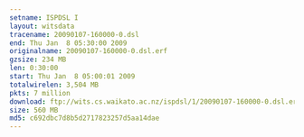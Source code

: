 ```yaml
---
setname: ISPDSL I
layout: witsdata
tracename: 20090107-160000-0.dsl
end: Thu Jan  8 05:30:00 2009
originalname: 20090107-160000-0.dsl.erf
gzsize: 234 MB
len: 0:30:00
start: Thu Jan  8 05:00:01 2009
totalwirelen: 3,504 MB
pkts: 7 million
download: ftp://wits.cs.waikato.ac.nz/ispdsl/1/20090107-160000-0.dsl.erf.gz
size: 560 MB
md5: c692dbc7d8b5d2717823257d5aa14dae
---
```


